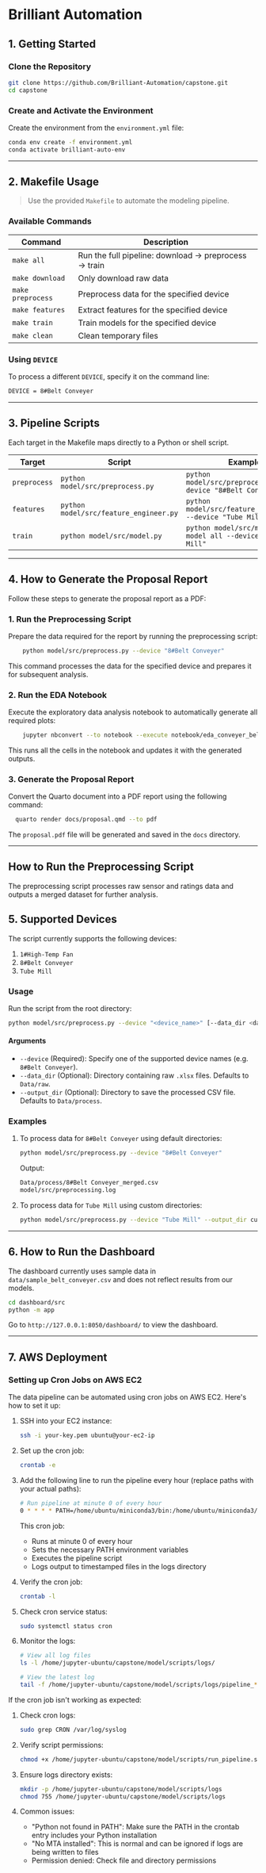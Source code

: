 # **Brilliant Automation**

## **1. Getting Started**

### **Clone the Repository**

```bash
git clone https://github.com/Brilliant-Automation/capstone.git
cd capstone
```

### **Create and Activate the Environment**
Create the environment from the `environment.yml` file:

```bash
conda env create -f environment.yml
conda activate brilliant-auto-env
```


---

## **2. Makefile Usage**
> Use the provided `Makefile` to automate the modeling pipeline.

### **Available Commands**
| Command               | Description                                           |
|-----------------------|-------------------------------------------------------|
| `make all`            | Run the full pipeline: download → preprocess → train |
| `make download`       | Only download raw data                                |
| `make preprocess`     | Preprocess data for the specified device              |
| `make features`       | Extract features for the specified device             |
| `make train`          | Train models for the specified device                |
| `make clean`          | Clean temporary files                                 |

### **Using `DEVICE`**
To process a different `DEVICE`, specify it on the command line:
```bash
DEVICE = 8#Belt Conveyer
```
---

## **3. Pipeline Scripts**
Each target in the Makefile maps directly to a Python or shell script.

| Target         | Script                                   | Example                                                          |
|----------------|-----------------------------------------|------------------------------------------------------------------|
| `preprocess`   | `python model/src/preprocess.py`        | `python model/src/preprocess.py --device "8#Belt Conveyer"`      |
| `features`     | `python model/src/feature_engineer.py`  | `python model/src/feature_engineer.py --device "Tube Mill"`      |
| `train`        | `python model/src/model.py`             | `python model/src/model.py --model all --device "Tube Mill"`     |

---

## **4. How to Generate the Proposal Report**

Follow these steps to generate the proposal report as a PDF:

### 1. **Run the Preprocessing Script**

Prepare the data required for the report by running the preprocessing script:

```bash
    python model/src/preprocess.py --device "8#Belt Conveyer"
```

This command processes the data for the specified device and prepares it for subsequent analysis.

### 2. **Run the EDA Notebook**

Execute the exploratory data analysis notebook to automatically generate all required plots:

```bash
    jupyter nbconvert --to notebook --execute notebook/eda_conveyer_belt.ipynb
```

This runs all the cells in the notebook and updates it with the generated outputs.

### 3. **Generate the Proposal Report**

Convert the Quarto document into a PDF report using the following command:

```bash
  quarto render docs/proposal.qmd --to pdf
```

The `proposal.pdf` file will be generated and saved in the `docs` directory.

---

## How to Run the Preprocessing Script

The preprocessing script processes raw sensor and ratings data and outputs a merged dataset for further analysis.

##  **5. Supported Devices**

The script currently supports the following devices:

1. `1#High-Temp Fan`
2. `8#Belt Conveyer`
3. `Tube Mill`

### **Usage**

Run the script from the root directory:

``` bash
python model/src/preprocess.py --device "<device_name>" [--data_dir <data_directory>] [--output_dir <output_directory>]
```

#### **Arguments**

- `--device` (Required): Specify one of the supported device names (e.g. `8#Belt Conveyer`).
- `--data_dir` (Optional): Directory containing raw `.xlsx` files. Defaults to `Data/raw`.
- `--output_dir` (Optional): Directory to save the processed CSV file. Defaults to `Data/process`.

### **Examples**

1. To process data for `8#Belt Conveyer` using default directories:

   ```bash
   python model/src/preprocess.py --device "8#Belt Conveyer"
   ```

   Output:

   ```bash
   Data/process/8#Belt Conveyer_merged.csv
   model/src/preprocessing.log
   ```

2. To process data for `Tube Mill` using custom directories:

   ```bash
   python model/src/preprocess.py --device "Tube Mill" --output_dir custom_data/processed
   ```

---

## **6. How to Run the Dashboard**

The dashboard currently uses sample data in `data/sample_belt_conveyer.csv` and does not reflect results from our models.

```bash
cd dashboard/src
python -m app
```

Go to `http://127.0.0.1:8050/dashboard/` to view the dashboard.

---

## **7. AWS Deployment**

### Setting up Cron Jobs on AWS EC2

The data pipeline can be automated using cron jobs on AWS EC2. Here's how to set it up:

1. SSH into your EC2 instance:
   ```bash
   ssh -i your-key.pem ubuntu@your-ec2-ip
   ```

2. Set up the cron job:
   ```bash
   crontab -e
   ```

3. Add the following line to run the pipeline every hour (replace paths with your actual paths):
   ```bash
   # Run pipeline at minute 0 of every hour
   0 * * * * PATH=/home/ubuntu/miniconda3/bin:/home/ubuntu/miniconda3/condabin:/usr/local/sbin:/usr/local/bin:/usr/sbin:/usr/bin:/sbin:/bin:/usr/games:/usr/local/games:/snap/bin /bin/bash -c '/home/jupyter-ubuntu/capstone/model/scripts/run_pipeline.sh >> /home/jupyter-ubuntu/capstone/model/scripts/logs/pipeline_$(date +\%Y\%m\%d_\%H\%M\%S).log 2>&1'
   ```

    This cron job:
    - Runs at minute 0 of every hour
    - Sets the necessary PATH environment variables
    - Executes the pipeline script
    - Logs output to timestamped files in the logs directory

4. Verify the cron job:
   ```bash
   crontab -l
   ```

5. Check cron service status:
   ```bash
   sudo systemctl status cron
   ```

6. Monitor the logs:
   ```bash
   # View all log files
   ls -l /home/jupyter-ubuntu/capstone/model/scripts/logs/
   
   # View the latest log
   tail -f /home/jupyter-ubuntu/capstone/model/scripts/logs/pipeline_*.log
   ```

If the cron job isn't working as expected:

1. Check cron logs:
   ```bash
   sudo grep CRON /var/log/syslog
   ```

2. Verify script permissions:
   ```bash
   chmod +x /home/jupyter-ubuntu/capstone/model/scripts/run_pipeline.sh
   ```

3. Ensure logs directory exists:
   ```bash
   mkdir -p /home/jupyter-ubuntu/capstone/model/scripts/logs
   chmod 755 /home/jupyter-ubuntu/capstone/model/scripts/logs
   ```

4. Common issues:
   - "Python not found in PATH": Make sure the PATH in the crontab entry includes your Python installation
   - "No MTA installed": This is normal and can be ignored if logs are being written to files
   - Permission denied: Check file and directory permissions
